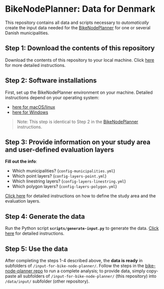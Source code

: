 # BikeNodePlanner: Data for Denmark

This repository contains all data and scripts necessary to _automatically_ create the input data needed for the [BikeNodePlanner](https://github.com/anastassiavybornova/bike-node-planner) for one or several Danish municipalities.

## Step 1: Download the contents of this repository

Download the contents of this repository to your local machine. Click [here](./docs/download-repo.md) for more detailed instructions.

## Step 2: Software installations

First, set up the BikeNodePlanner environment on your machine. Detailed instructions depend on your operating system:
* [here for macOS/linux](https://github.com/anastassiavybornova/bike-node-planner/blob/main/docs/step02_install_software_macos.md)
* [here for Windows](https://github.com/anastassiavybornova/bike-node-planner/blob/main/docs/step02_install_software_windows.md)

> Note: This step is identical to Step 2 in the [BikeNodePlanner](https://github.com/anastassiavybornova/bike-node-planner?tab=readme-ov-file#step-2-software-installations) instructions.

## Step 3: Provide information on your study area and user-defined evaluation layers

**Fill out the info**:
* Which municipalities? (`config-municipalities.yml`) 
* Which point layers? (`config-layers-point.yml`)
* Which linestring layers? (`config-layers-linestring.yml`)
* Which polygon layers? (`config-layers-polygon.yml`)

[Click here](./docs/define-layers.md) for detailed instructions on how to define the study area and the evaluation layers.

## Step 4: Generate the data

Run the Python script **`scripts/generate-input.py`** to generate the data. [Click here](./docs/run-pyscript.md) for detailed instructions.

## Step 5: Use the data

After completing the steps 1-4 described above, the **data is ready** in subfolders of `/input-for-bike-node-planner/`. Follow the steps in the [bike-node-planner repo](https://github.com/anastassiavybornova/bike-node-planner) to run a complete analysis; to provide data, simply copy-paste all subfolders of `/input-for-bike-node-planner/` (this repository) into `/data/input/` subfolder (other repository).